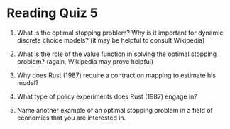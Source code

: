 # Reading Quiz 5

1. What is the optimal stopping problem? Why is it important for dynamic discrete choice models? (it may be helpful to consult Wikipedia)

2. What is the role of the value function in solving the optimal stopping problem? (again, Wikipedia may prove helpful)

3. Why does Rust (1987) require a contraction mapping to estimate his model?

4. What type of policy experiments does Rust (1987) engage in?

5. Name another example of an optimal stopping problem in a field of economics that you are interested in.
